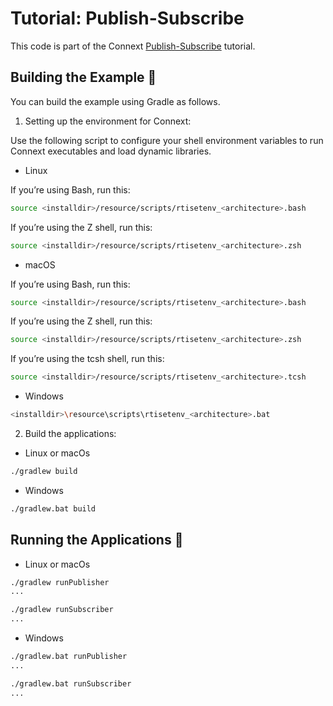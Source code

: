 # Tutorial: Publish-Subscribe

This code is part of the Connext [Publish-Subscribe](https://community.rti.com/static/documentation/developers/learn/publish-subscribe.html) tutorial.

## Building the Example :wrench:

You can build the example using Gradle as follows.

1.  Setting up the environment for Connext:

Use the following script to configure your shell environment variables to run
Connext executables and load dynamic libraries.

- Linux

If you’re using Bash, run this:

```sh
source <installdir>/resource/scripts/rtisetenv_<architecture>.bash
```

If you’re using the Z shell, run this:

```sh
source <installdir>/resource/scripts/rtisetenv_<architecture>.zsh
```

- macOS

If you’re using Bash, run this:

```sh
source <installdir>/resource/scripts/rtisetenv_<architecture>.bash
```

If you’re using the Z shell, run this:

```sh
source <installdir>/resource/scripts/rtisetenv_<architecture>.zsh
```

If you’re using the tcsh shell, run this:

```sh
source <installdir>/resource/scripts/rtisetenv_<architecture>.tcsh
```

- Windows

```sh
<installdir>\resource\scripts\rtisetenv_<architecture>.bat
```

2.  Build the applications:

- Linux or macOs

```sh
./gradlew build
```

- Windows

```sh
./gradlew.bat build
```

## Running the Applications :rocket:

- Linux or macOs

```sh
./gradlew runPublisher
...
```

```sh
./gradlew runSubscriber
...
```

- Windows

```sh
./gradlew.bat runPublisher
...
```

```sh
./gradlew.bat runSubscriber
...
```
